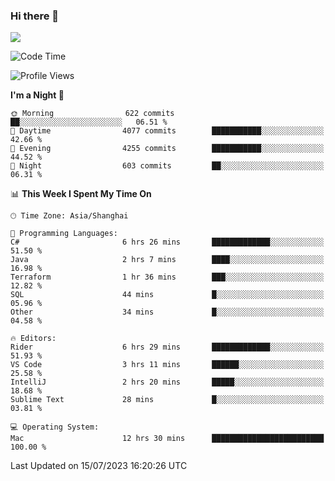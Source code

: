 ### Hi there 👋

<!--
**JJAYCHEN1e/jjaychen1e** is a ✨ _special_ ✨ repository because its `README.md` (this file) appears on your GitHub profile.

Here are some ideas to get you started:

- 🔭 I’m currently working on ...
- 🌱 I’m currently learning ...
- 👯 I’m looking to collaborate on ...
- 🤔 I’m looking for help with ...
- 💬 Ask me about ...
- 📫 How to reach me: ...
- 😄 Pronouns: ...
- ⚡ Fun fact: ...
-->

[![](https://github-readme-stats.vercel.app/api?username=jjaychen1e&show_icons=true)](https://github.com/jjaychen1e/github-readme-stats?count_private=true)

<!--START_SECTION:waka-->
![Code Time](http://img.shields.io/badge/Code%20Time-802%20hrs%2019%20mins-blue)

![Profile Views](http://img.shields.io/badge/Profile%20Views-16-blue)

**I'm a Night 🦉** 

```text
🌞 Morning                622 commits         ██░░░░░░░░░░░░░░░░░░░░░░░   06.51 % 
🌆 Daytime                4077 commits        ███████████░░░░░░░░░░░░░░   42.66 % 
🌃 Evening                4255 commits        ███████████░░░░░░░░░░░░░░   44.52 % 
🌙 Night                  603 commits         ██░░░░░░░░░░░░░░░░░░░░░░░   06.31 % 
```


📊 **This Week I Spent My Time On** 

```text
🕑︎ Time Zone: Asia/Shanghai

💬 Programming Languages: 
C#                       6 hrs 26 mins       █████████████░░░░░░░░░░░░   51.50 % 
Java                     2 hrs 7 mins        ████░░░░░░░░░░░░░░░░░░░░░   16.98 % 
Terraform                1 hr 36 mins        ███░░░░░░░░░░░░░░░░░░░░░░   12.82 % 
SQL                      44 mins             █░░░░░░░░░░░░░░░░░░░░░░░░   05.96 % 
Other                    34 mins             █░░░░░░░░░░░░░░░░░░░░░░░░   04.58 % 

🔥 Editors: 
Rider                    6 hrs 29 mins       █████████████░░░░░░░░░░░░   51.93 % 
VS Code                  3 hrs 11 mins       ██████░░░░░░░░░░░░░░░░░░░   25.58 % 
IntelliJ                 2 hrs 20 mins       █████░░░░░░░░░░░░░░░░░░░░   18.68 % 
Sublime Text             28 mins             █░░░░░░░░░░░░░░░░░░░░░░░░   03.81 % 

💻 Operating System: 
Mac                      12 hrs 30 mins      █████████████████████████   100.00 % 
```


 Last Updated on 15/07/2023 16:20:26 UTC
<!--END_SECTION:waka-->
